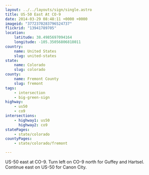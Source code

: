 ```yaml
---
layout: ../../layouts/sign/single.astro
title: US-50 East At CO-9
date: 2014-03-29 08:48:11 +0000 +0000
imageid: "3772370283796524737"
flickrid: "13941789705"
location:
    latitude: 38.4985697094164
    longitude: -105.35056806818011
country:
    name: United States
    slug: united-states
state:
    name: Colorado
    slug: colorado
county:
    name: Fremont County
    slug: fremont
tags:
    - intersection
    - big-green-sign
highway:
    - us50
    - co9
intersections:
    - highway1: us50
      highway2: co9
statePages:
    - state/colorado
countyPages:
    - state/colorado/fremont

---
```

US-50 east at CO-9.  Turn left on CO-9 north for Guffey and Hartsel.  Continue east on US-50 for Canon City.